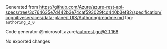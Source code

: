 Generated from https://github.com/Azure/azure-rest-api-specs/tree/3c764635e7d442b3e74caf593029fcd440b3ef82/specification/cognitiveservices/data-plane/LUIS/Authoring/readme.md tag: `authoring_2_0`

Code generator @microsoft.azure/autorest.go@2.1.168

No exported changes
